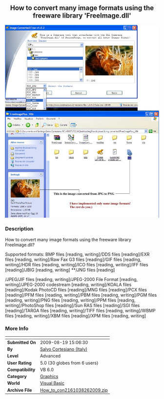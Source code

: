 ﻿<div align="center">

## How to convert many image formats using the freeware library 'FreeImage\.dll'

<img src="PIC20098261739533396.jpg">
</div>

### Description

How to convert many image formats using the freeware library FreeImage.dll?

Supported formats: BMP files [reading, writing]/DDS files [reading]/EXR files [reading, writing]/Raw Fax G3 files [reading]/GIF files [reading, writing]/HDR files [reading, writing]/ICO files [reading, writing]/IFF files [reading]/JBIG [reading, writing] **/JNG files [reading]

/JPEG/JIF files [reading, writing]/JPEG-2000 File Format [reading, writing]/JPEG-2000 codestream [reading, writing]/KOALA files [reading]/Kodak PhotoCD files [reading]/MNG files [reading]/PCX files [reading]/PFM files [reading, writing]/PBM files [reading, writing]/PGM files [reading, writing]/PNG files [reading, writing]/PPM files [reading, writing]/PhotoShop files [reading]/Sun RAS files [reading]/SGI files [reading]/TARGA files [reading, writing]/TIFF files [reading, writing]/WBMP files [reading, writing]/XBM files [reading]/XPM files [reading, writing]
 
### More Info
 


<span>             |<span>
---                |---
**Submitted On**   |2009-08-19 15:06:30
**By**             |[Salvo Cortesiano \(Italy\)](https://github.com/Planet-Source-Code/PSCIndex/blob/master/ByAuthor/salvo-cortesiano-italy.md)
**Level**          |Advanced
**User Rating**    |5.0 (30 globes from 6 users)
**Compatibility**  |VB 6\.0
**Category**       |[Graphics](https://github.com/Planet-Source-Code/PSCIndex/blob/master/ByCategory/graphics__1-46.md)
**World**          |[Visual Basic](https://github.com/Planet-Source-Code/PSCIndex/blob/master/ByWorld/visual-basic.md)
**Archive File**   |[How\_to\_con2161038262009\.zip](https://github.com/Planet-Source-Code/salvo-cortesiano-italy-how-to-convert-many-image-formats-using-the-freeware-library-freeim__1-72401/archive/master.zip)








